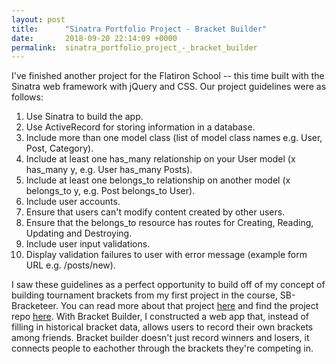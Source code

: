 ```yaml
---
layout: post
title:      "Sinatra Portfolio Project - Bracket Builder"
date:       2018-09-20 22:14:09 +0000
permalink:  sinatra_portfolio_project_-_bracket_builder
---
```



I've finished another project for the Flatiron School -- this time built with the Sinatra web framework with jQuery and CSS. Our project guidelines were as follows:

1. Use Sinatra to build the app.
2. Use ActiveRecord for storing information in a database.
3. Include more than one model class (list of model class names e.g. User, Post, Category).
4. Include at least one has_many relationship on your User model (x has_many y, e.g. User has_many Posts).
5. Include at least one belongs_to relationship on another model (x belongs_to y, e.g. Post belongs_to User).
6. Include user accounts.
7. Ensure that users can't modify content created by other users.
8. Ensure that the belongs_to resource has routes for Creating, Reading, Updating and Destroying.
9. Include user input validations.
10. Display validation failures to user with error message (example form URL e.g. /posts/new).

I saw these guidelines as a perfect opportunity to build off of my concept of building tournament brackets from my first project in the course, SB-Bracketeer. You can read more about that project [here](http://adamduffdev.com/test_blog_post) and find the project repo [here](https://github.com/jadamduff/sb_bracketeer). With Bracket Builder, I constructed a web app that, instead of filling in historical bracket data, allows users to record their own brackets among friends.  Bracket builder doesn't just record winners and losers, it connects people to eachother through the brackets they're competing in.
